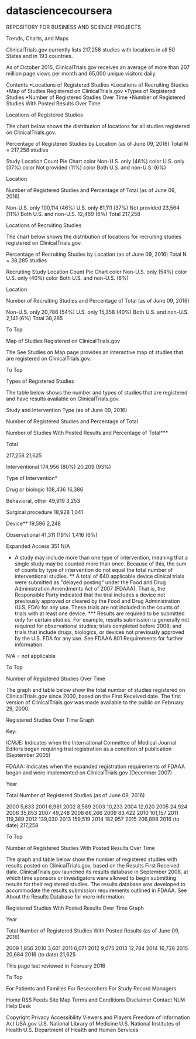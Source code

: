 # datasciencecoursera
REPOSITORY FOR BUSINESS AND SCIENCE PROJECTS


Trends, Charts, and Maps

ClinicalTrials.gov currently lists 217,258 studies with locations in all 50 States and in 193 countries. 

As of October 2015, ClinicalTrials.gov receives an average of more than 207 million page views per month and 65,000 unique visitors daily. 

Contents
•Locations of Registered Studies
•Locations of Recruiting Studies
•Map of Studies Registered on ClinicalTrials.gov
•Types of Registered Studies
•Number of Registered Studies Over Time
•Number of Registered Studies With Posted Results Over Time

Locations of Registered Studies

The chart below shows the distribution of locations for all studies registered on ClinicalTrials.gov.


Percentage of Registered Studies by Location (as of June 09, 2016)
 Total N = 217,258 studies

Study Location Count Pie Chart 
color  Non-U.S. only (46%) 
color  U.S. only (37%) 
color  Not provided (11%) 
color  Both U.S. and non-U.S. (6%) 





Location

Number of Registered Studies and Percentage of Total
(as of June 09, 2016) 

Non-U.S. only 100,114 (46%) 
U.S. only 81,111 (37%) 
Not provided 23,564 (11%) 
Both U.S. and non-U.S. 12,469 (6%) 
Total 217,258 
 
Locations of Recruiting Studies

The chart below shows the distribution of locations for recruiting studies registered on ClinicalTrials.gov.


Percentage of Recruiting Studies by Location (as of June 09, 2016)
 Total N = 38,285 studies

Recruiting Study Location Count Pie Chart 
color  Non-U.S. only (54%) 
color  U.S. only (40%) 
color  Both U.S. and non-U.S. (6%) 





Location

Number of Recruiting Studies and Percentage of Total
(as of June 09, 2016) 

Non-U.S. only 20,786 (54%) 
U.S. only 15,358 (40%) 
Both U.S. and non-U.S. 2,141 (6%) 
Total 38,285 

 To Top

Map of Studies Registered on ClinicalTrials.gov

The See Studies on Map page provides an interactive map of studies that are registered on ClinicalTrials.gov. 

 To Top

Types of Registered Studies

The table below shows the number and types of studies that are registered and have results available on ClinicalTrials.gov. 


Study and Intervention Type
(as of June 09, 2016)

Number of Registered Studies and Percentage of Total

Number of Studies With Posted Results and Percentage of Total***


Total

217,258 21,625 

Interventional
174,956 (80%) 20,209 (93%) 

Type of Intervention*

Drug or biologic
108,436 16,386 

Behavioral, other
49,919 3,253 

Surgical procedure
18,928 1,041 

Device**
19,596 2,248 

Observational
41,311 (19%) 1,416 (6%) 

Expanded Access
351 N/A 

* A study may include more than one type of intervention, meaning that a single study may be counted more than once. Because of this, the sum of counts by type of intervention do not equal the total number of interventional studies.
 ** A total of 640 applicable device clinical trials were submitted as "delayed posting" under the Food and Drug Administration Amendments Act of 2007 (FDAAA). That is, the Responsible Party indicated that the trial includes a device not previously approved or cleared by the Food and Drug Administration (U.S. FDA) for any use. These trials are not included in the counts of trials with at least one device.
 *** Results are required to be submitted only for certain studies. For example, results submission is generally not required for observational studies; trials completed before 2008; and trials that include drugs, biologics, or devices not previously approved by the U.S. FDA for any use. See FDAAA 801 Requirements for further information. 

N/A = not applicable

 To Top

Number of Registered Studies Over Time

The graph and table below show the total number of studies registered on ClinicalTrials.gov since 2000, based on the First Received date. The first version of ClinicalTrials.gov was made available to the public on February 29, 2000.

Registered Studies Over Time Graph 

Key:

ICMJE: Indicates when the International Committee of Medical Journal Editors began requiring trial registration as a condition of publication (September 2005) 

FDAAA: Indicates when the expanded registration requirements of FDAAA began and were implemented on ClinicalTrials.gov (December 2007) 


Year

Total Number of Registered Studies
 (as of June 09, 2016) 

2000 5,633 
2001 6,981 
2002 8,569 
2003 10,233 
2004 12,020 
2005 24,924 
2006 35,853 
2007 49,248 
2008 66,266 
2009 83,422 
2010 101,157 
2011 119,389 
2012 139,030 
2013 159,519 
2014 182,957 
2015 206,898 
2016 (to date)  217,258 

 To Top

Number of Registered Studies With Posted Results Over Time

The graph and table below show the number of registered studies with results posted on ClinicalTrials.gov, based on the Results First Received date. ClinicalTrials.gov launched its results database in September 2008, at which time sponsors or investigators were allowed to begin submitting results for their registered studies. The results database was developed to accommodate the results submission requirements outlined in FDAAA. See About the Results Database for more information. 

Registered Studies With Posted Results Over Time Graph 


Year

Total Number of Registered Studies
 With Posted Results (as of June 09, 2016) 

2009 1,856 
2010 3,601 
2011 6,071 
2012 9,075 
2013 12,784 
2014 16,728 
2015 20,684 
2016 (to date) 21,625 

This page last reviewed in February 2016


To Top


For Patients and Families
 For Researchers
 For Study Record Managers
 
Home
 RSS Feeds
 Site Map
 Terms and Conditions
 Disclaimer
 Contact NLM Help Desk
 
Copyright
 Privacy
 Accessibility
 Viewers and Players
 Freedom of Information Act
 USA.gov
 U.S. National Library of Medicine
 U.S. National Institutes of Health
  U.S. Department of Health and Human Services

